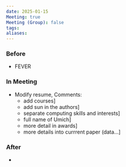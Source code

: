 ```yaml
---
date: 2025-01-15
Meeting: true
Meeting (Group): false
tags: 
aliases:
---
```


### Before
- FEVER

### In Meeting
- Modify resume, Comments: 
	- add courses]
	- add sun in the authors]
	- separate computing skills and interests]
	- full name of Umich]
	- more detail in awards]
	- more details into currrent paper (data…]

### After
- 